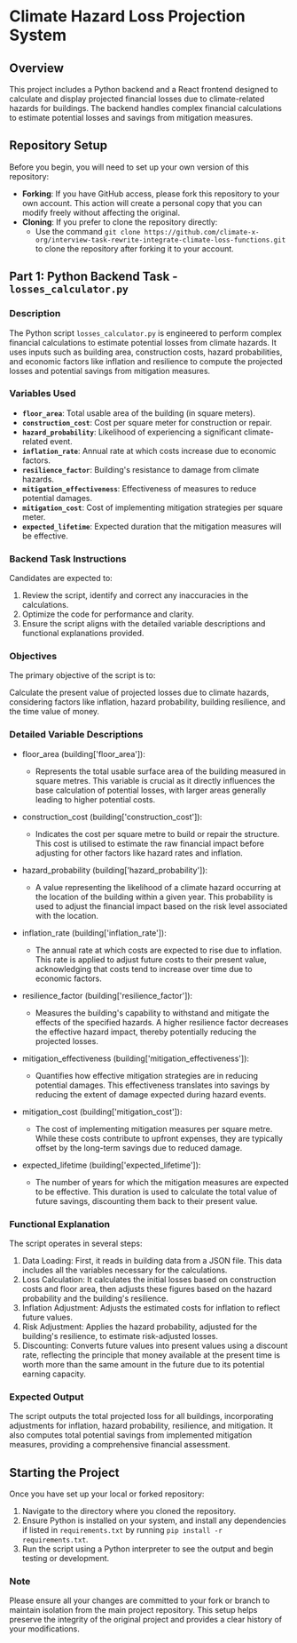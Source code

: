 # Climate Hazard Loss Projection System

## Overview
This project includes a Python backend and a React frontend designed to calculate and display projected financial losses due to climate-related hazards for buildings. The backend handles complex financial calculations to estimate potential losses and savings from mitigation measures.

## Repository Setup
Before you begin, you will need to set up your own version of this repository:
- **Forking**: If you have GitHub access, please fork this repository to your own account. This action will create a personal copy that you can modify freely without affecting the original.
- **Cloning**: If you prefer to clone the repository directly:
  - Use the command `git clone https://github.com/climate-x-org/interview-task-rewrite-integrate-climate-loss-functions.git` to clone the repository after forking it to your account.

## Part 1: Python Backend Task - `losses_calculator.py`

### Description
The Python script `losses_calculator.py` is engineered to perform complex financial calculations to estimate potential losses from climate hazards. It uses inputs such as building area, construction costs, hazard probabilities, and economic factors like inflation and resilience to compute the projected losses and potential savings from mitigation measures.

### Variables Used
- **`floor_area`**: Total usable area of the building (in square meters).
- **`construction_cost`**: Cost per square meter for construction or repair.
- **`hazard_probability`**: Likelihood of experiencing a significant climate-related event.
- **`inflation_rate`**: Annual rate at which costs increase due to economic factors.
- **`resilience_factor`**: Building's resistance to damage from climate hazards.
- **`mitigation_effectiveness`**: Effectiveness of measures to reduce potential damages.
- **`mitigation_cost`**: Cost of implementing mitigation strategies per square meter.
- **`expected_lifetime`**: Expected duration that the mitigation measures will be effective.

### Backend Task Instructions
Candidates are expected to:
1. Review the script, identify and correct any inaccuracies in the calculations.
2. Optimize the code for performance and clarity.
3. Ensure the script aligns with the detailed variable descriptions and functional explanations provided.

### Objectives

The primary objective of the script is to:

Calculate the present value of projected losses due to climate hazards, considering factors like inflation, hazard probability, building resilience, and the time value of money.

### Detailed Variable Descriptions

- floor_area (building['floor_area']):
  - Represents the total usable surface area of the building measured in square metres. This variable is crucial as it directly influences the base calculation of potential losses, with larger areas generally leading to higher potential costs.

- construction_cost (building['construction_cost']):
  - Indicates the cost per square metre to build or repair the structure. This cost is utilised to estimate the raw financial impact before adjusting for other factors like hazard rates and inflation.

- hazard_probability (building['hazard_probability']):
  - A value representing the likelihood of a climate hazard occurring at the location of the building within a given year. This probability is used to adjust the financial impact based on the risk level associated with the location.

- inflation_rate (building['inflation_rate']):
  - The annual rate at which costs are expected to rise due to inflation. This rate is applied to adjust future costs to their present value, acknowledging that costs tend to increase over time due to economic factors.

- resilience_factor (building['resilience_factor']):
  - Measures the building's capability to withstand and mitigate the effects of the specified hazards. A higher resilience factor decreases the effective hazard impact, thereby potentially reducing the projected losses.

- mitigation_effectiveness (building['mitigation_effectiveness']):
  - Quantifies how effective mitigation strategies are in reducing potential damages. This effectiveness translates into savings by reducing the extent of damage expected during hazard events.

- mitigation_cost (building['mitigation_cost']):
  - The cost of implementing mitigation measures per square metre. While these costs contribute to upfront expenses, they are typically offset by the long-term savings due to reduced damage.

- expected_lifetime (building['expected_lifetime']):
  - The number of years for which the mitigation measures are expected to be effective. This duration is used to calculate the total value of future savings, discounting them back to their present value.

### Functional Explanation

The script operates in several steps:

1. Data Loading: First, it reads in building data from a JSON file. This data includes all the variables necessary for the calculations.
2. Loss Calculation: It calculates the initial losses based on construction costs and floor area, then adjusts these figures based on the hazard probability and the building's resilience.
3. Inflation Adjustment: Adjusts the estimated costs for inflation to reflect future values.
4. Risk Adjustment: Applies the hazard probability, adjusted for the building's resilience, to estimate risk-adjusted losses.
5. Discounting: Converts future values into present values using a discount rate, reflecting the principle that money available at the present time is worth more than the same amount in the future due to its potential earning capacity.

### Expected Output
The script outputs the total projected loss for all buildings, incorporating adjustments for inflation, hazard probability, resilience, and mitigation. It also computes total potential savings from implemented mitigation measures, providing a comprehensive financial assessment.

## Starting the Project
Once you have set up your local or forked repository:
1. Navigate to the directory where you cloned the repository.
2. Ensure Python is installed on your system, and install any dependencies if listed in `requirements.txt` by running `pip install -r requirements.txt`.
3. Run the script using a Python interpreter to see the output and begin testing or development.

### Note
Please ensure all your changes are committed to your fork or branch to maintain isolation from the main project repository. This setup helps preserve the integrity of the original project and provides a clear history of your modifications.
